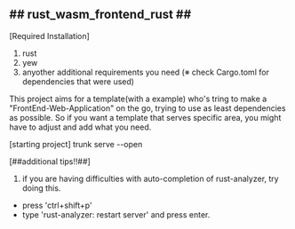 ## ## rust_wasm_frontend_rust ## ##

[Required Installation]
1. rust
2. yew
3. anyother additional requirements you need (※ check Cargo.toml for dependencies that were used)

This project aims for a template(with a example) who's tring to make a "FrontEnd-Web-Application" on the go, trying to use as least dependencies as possible.
So if you want a template that serves specific area, you might have to adjust and add what you need.

[starting project]
trunk serve --open

[##additional tips!!##]
1. if you are having difficulties with auto-completion of rust-analyzer, try doing this.
- press 'ctrl+shift+p'
- type 'rust-analyzer: restart server' and press enter.

